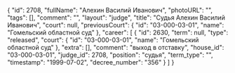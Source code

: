 {
    "id": 2708,
    "fullName": "Алехин Василий Иванович",
    "photoURL": "",
    "tags": [],
    "comment": "",
    "layout": "judge",
    "title": "Судья Алехин Василий Иванович",
    "court": null,
    "previousCourt": {
        "id": "03-000-03-01",
        "name": "Гомельский областной суд"
    },
    "career": [
        {
            "id": 2630,
            "term": null,
            "type": "released",
            "court": {
                "id": "03-000-03-01",
                "name": "Гомельский областной суд"
            },
            "extra": [],
            "comment": "выход в отставку",
            "house_id": "03-000-03-01",
            "judge_id": 2708,
            "position": "судья",
            "term_type": "",
            "timestamp": "1999-07-02",
            "decree_number": "356"
        }
    ]
}